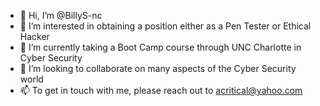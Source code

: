 - 👋 Hi, I’m @BillyS-nc
- 👀 I’m interested in obtaining a position either as a Pen Tester or Ethical Hacker
- 🌱 I’m currently taking a Boot Camp course through UNC Charlotte in Cyber Security
- 💞️ I’m looking to collaborate on many aspects of the Cyber Security world
- 📫 To get in touch with me, please reach out to acritical@yahoo.com

<!---
BillyS-nc/BillyS-nc is a ✨ special ✨ repository because its `README.md` (this file) appears on your GitHub profile.
You can click the Preview link to take a look at your changes.
--->
